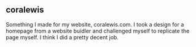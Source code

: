 ## coralewis
Something I made for my website, coralewis.com.
I took a design for a homepage from a website buidler and challenged myself to replicate the page myself. I think I did a pretty decent job.


